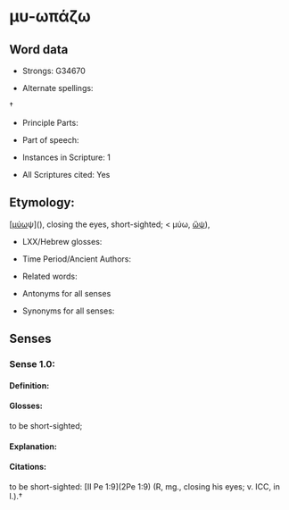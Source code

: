 # μυ-ωπάζω

<!-- Status: S2=NeedsEdits -->
<!-- Lexica used for edits:   -->

## Word data

* Strongs: G34670

* Alternate spellings:

† 

* Principle Parts: 


* Part of speech: 


* Instances in Scripture: 1

* All Scriptures cited: Yes

## Etymology: 

[[μύω]()ψ](), closing the eyes, short-sighted; < μύω, [ὤψ]()),

* LXX/Hebrew glosses: 


* Time Period/Ancient Authors: 


* Related words: 

* Antonyms for all senses

* Synonyms for all senses: 


## Senses 


### Sense  1.0: 

#### Definition: 

#### Glosses: 

to be short-sighted; 

#### Explanation: 


#### Citations: 

to be short-sighted: [II Pe 1:9](2Pe 1:9) (R, mg., closing his eyes; v. ICC, in l.).†

